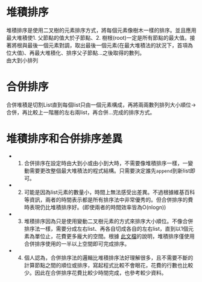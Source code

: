 # 堆積排序
堆積排序是使用二叉樹的元素排序方式，將每個元素像樹木一樣的排序。並且應用最大堆積使1. 父節點的值大於子節點、2. 樹根(root)一定是所有節點的最大值。接著將根與最後一個元素對調，取出最後一個元素(在最大堆積法的狀況下，首項為位大值)、再最大堆積化、排序父子節點...之後取得的數列。<br>
由大到小排列

# 合併排序
合併堆積是切割List直到每個list只由一個元素構成，再將兩兩數列排列大小順位→合併，再比較上一階層的左右兩list，再合併...完成的排序方式。<br> 

# 堆積排序和合併排序差異
* 1. 合併排序在設定時由大到小或由小到大時，不需要像堆積排序一樣，一變動需要更改整個最大堆積法的程式結構。只需要決定誰先`append`到新list即可。
* 2. 可能是因為list元素的數量小，時間上無法感受出差異。不過根據維基百科等資訊，兩者的時間表示都是所有排序法中非常優秀的。但合併排序的費時表現仍比堆積排序好。(即使兩者的時間效率皆為O(nlogn))
* 3. 堆積排序因為只是使用變動二叉樹元素的方式來排序大小順位。不像合併排序法一樣，需要分成左右list、再各自切成各自的左右list，直到以1個元素為單位止，花費更多龐大的空間。根據 [此文檔](http://www-cs-students.stanford.edu/~rashmi/projects/Sorting.pdf)的說明，堆積排序僅使用合併排序使用的一半以上空間即可完成排序。
* 4. 個人認為，合併排序法的邏輯比堆積排序法好理解很多，且不需要不斷的計算節點之間的順位或排序，寫起程式比較不會眼花，花費的行數也比較少。因此在合併排序花費比較少時間完成，也參考較少資料。
